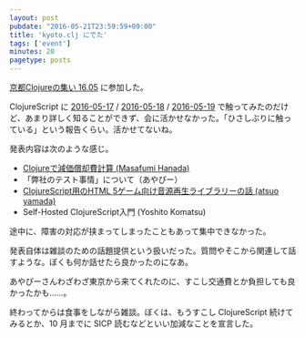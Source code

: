 ```yaml
---
layout: post
pubdate: "2016-05-21T23:59:59+09:00"
title: 'kyoto.clj にでた'
tags: ['event']
minutes: 20
pagetype: posts
---
```

[京都Clojureの集い 16.05](https://e6a302c89833f490f111a94ebc.doorkeeper.jp/events/42877) に参加した。

ClojureScript に [2016-05-17][] / [2016-05-18][] / [2016-05-19][] で触ってみたのだけど、あまり詳しく知ることができず、会に活かせなかった。「ひさしぶりに触っている」という報告くらい。活かせてないね。

発表内容は次のような感じ。

- [Clojureで減価償却費計算 (Masafumi Hanada)](http://www.slideshare.net/ultrakanji/clojure-62264720)
- 「弊社のテスト事情」について（あやぴー）
- [ClojureScript用のHTML 5ゲーム向け音源再生ライブラリーの話 (atsuo yamada)](http://vnctst.tir.jp/vnctst-audio-lt/)
- Self-Hosted ClojureScript入門 (Yoshito Komatsu)

途中に、障害の対応が挟まってしまったこともあって集中できなかった。

発表自体は雑談のための話題提供という扱いだった。質問やそこから関連して話すような。ぼくも何か話せたら良かったのになあ。

あやぴーさんわざわざ東京から来てくれたのに、すこし交通費とか負担しても良かったかも……。

終わってからは食事をしながら雑談。ぼくは、もうすこし ClojureScript 続けてみるとか、10 月までに SICP 読むなどといい加減なことを宣言した。

[2016-05-17]: http://blog.bouzuya.net/2016/05/17/
[2016-05-18]: http://blog.bouzuya.net/2016/05/18/
[2016-05-19]: http://blog.bouzuya.net/2016/05/19/
